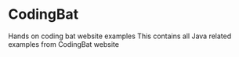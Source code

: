 # CodingBat
Hands on coding bat website examples
This contains all Java related examples from CodingBat website
